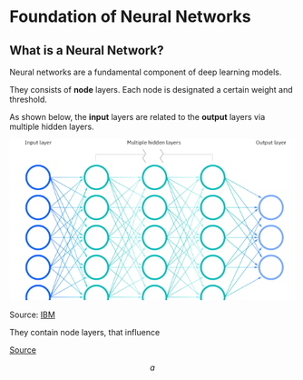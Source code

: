 # Foundation of Neural Networks
## What is a Neural Network?
Neural networks are a fundamental component of deep learning models.

They consists of **node** layers. Each node is designated a certain weight and threshold. 

As shown below, the **input** layers are related to the **output** layers via multiple hidden layers. 

<img src="images/neural_network_IBM.png">


Source: [IBM](https://www.ibm.com/topics/neural-networks) 

They contain node layers, that influence 








[Source](https://www.ibm.com/topics/neural-networks)


$$ a $$



